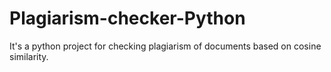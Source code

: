 # Plagiarism-checker-Python
It's a python project for checking plagiarism of documents based on cosine similarity.
